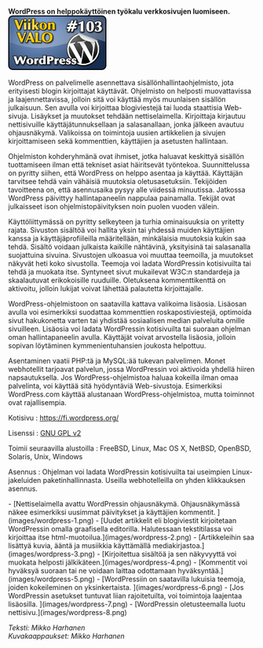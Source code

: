 <!--
Title: WordPress
Week: 2x51
Number: 103
Date: 2012/12/16
Pageimage: valo103-wordpress.png
Tags: Linux,Windows,Mac OS X,FreeBSD,OpenBSD,NetBSD,Solaris,Unix,Palvelinohjelma,Sisällönhallinta,Blogi,CMS
-->

**WordPress on helppokäyttöinen työkalu verkkosivujen luomiseen.**
![](images/valo103-wordpress.png "fig:valo103-wordpress.png")

WordPress on palvelimelle asennettava sisällönhallintaohjelmisto, jota
erityisesti blogin kirjoittajat käyttävät. Ohjelmisto on helposti
muovattavissa ja laajennettavissa, jolloin sitä voi käyttää myös
muunlaisen sisällön julkaisuun. Sen avulla voi kirjoittaa blogiviestejä
tai luoda staattisia Web-sivuja. Lisäykset ja muutokset tehdään
nettiselaimella. Kirjoittaja kirjautuu nettisivuille
käyttäjätunnuksellaan ja salasanallaan, jonka jälkeen avautuu
ohjausnäkymä. Valikoissa on toimintoja uusien artikkelien ja sivujen
kirjoittamiseen sekä kommenttien, käyttäjien ja asetusten hallintaan.

Ohjelmiston kohderyhmänä ovat ihmiset, jotka haluavat keskittyä sisällön
tuottamiseen ilman että tekniset asiat häiritsevät työntekoa.
Suunnittelussa on pyritty siihen, että WordPress on helppo asentaa ja
käyttää. Käyttäjän tarvitsee tehdä vain vähäisiä muutoksia
oletusasetuksiin. Tekijöiden tavoitteena on, että asennusaika pysyy alle
viidessä minuutissa. Jatkossa WordPress päivittyy hallintapaneelin
nappulaa painamalla. Tekijät ovat julkaisseet ison ohjelmistopäivityksen
noin puolen vuoden välein.

Käyttöliittymässä on pyritty selkeyteen ja turhia ominaisuuksia on
yritetty rajata. Sivuston sisältöä voi hallita yksin tai yhdessä muiden
käyttäjien kanssa ja käyttäjäprofiileilla määritellään, minkälaisia
muutoksia kukin saa tehdä. Sisältö voidaan julkaista kaikille nähtävinä,
yksityisinä tai salasanalla suojattuina sivuina. Sivustojen ulkoasua voi
muuttaa teemoilla, ja muutokset näkyvät heti koko sivustolla. Teemoja
voi ladata WordPressin kotisivuilta tai tehdä ja muokata itse. Syntyneet
sivut mukailevat W3C:n standardeja ja skaalautuvat erikokoisille
ruuduille. Oletuksena kommenttikenttä on aktivoitu, jolloin lukijat
voivat lähettää palautetta kirjoittajalle.

WordPress-ohjelmistoon on saatavilla kattava valikoima lisäosia.
Lisäosan avulla voi esimerkiksi suodattaa kommenttien
roskapostiviestejä, optimoida sivut hakukonetta varten tai yhdistää
sosiaalisen median palveluita omille sivuilleen. Lisäosia voi ladata
WordPressin kotisivuilta tai suoraan ohjelman oman hallintapaneelin
avulla. Käyttäjät voivat arvostella lisäosia, jolloin sopivan löytäminen
kymmenientuhansien joukosta helpottuu.

Asentaminen vaatii PHP:tä ja MySQL:ää tukevan palvelimen. Monet
webhotellit tarjoavat palvelun, jossa WordPressin voi aktivoida yhdellä
hiiren napsautuksella. Jos WordPress-ohjelmistoa haluaa kokeilla ilman
omaa palvelinta, voi käyttää sitä hyödyntäviä Web-sivustoja. Esimerkiksi
WordPress.com käyttää alustanaan WordPress-ohjelmistoa, mutta toiminnot
ovat rajallisempia.

Kotisivu
:   <https://fi.wordpress.org/>

Lisenssi
:   [GNU GPL v2](https://wordpress.org/about/gpl/)

Toimii seuraavilla alustoilla
:   FreeBSD, Linux, Mac OS X, NetBSD, OpenBSD, Solaris, Unix, Windows

Asennus
:   Ohjelman voi ladata WordPressin kotisivuilta tai useimpien
    Linux-jakeluiden paketinhallinnasta. Useilla webhotelleilla on yhden
    klikkauksen asennus.

<div class="psgallery" markdown="1">
-   [Nettiselaimella avattu WordPressin ohjausnäkymä. Ohjausnäkymässä
    näkee esimerkiksi uusimmat päivitykset ja käyttäjien kommentit.
    ](images/wordpress-1.png)
-   [Uudet artikkelit eli blogiviestit kirjoitetaan WordPressin omalla
    graafisella editorilla. Halutessaan tekstitilassa voi kirjoittaa
    itse html-muotoilua.](images/wordpress-2.png)
-   [Artikkeleihin saa lisättyä kuvia, ääntä ja musiikkia käyttämällä
    mediakirjastoa.](images/wordpress-3.png)
-   [Kirjoitettua sisältöä ja sen näkyvyyttä voi muokata helposti
    jälkikäteen.](images/wordpress-4.png)
-   [Kommentit voi hyväksyä suoraan tai ne voidaan laittaa odottamaan
    hyväksyntää.](images/wordpress-5.png)
-   [WordPressiin on saatavilla lukuisia teemoja, joiden kokeileminen on
    yksinkertaista. ](images/wordpress-6.png)
-   [Jos WordPressin asetukset tuntuvat liian rajoitetuilta, voi
    toimintoja laajentaa lisäosilla. ](images/wordpress-7.png)
-   [WordPressin oletusteemalla luotu
    nettisivu.](images/wordpress-8.png)
</div>

*Teksti: Mikko Harhanen* <br />
*Kuvakaappaukset: Mikko Harhanen*
